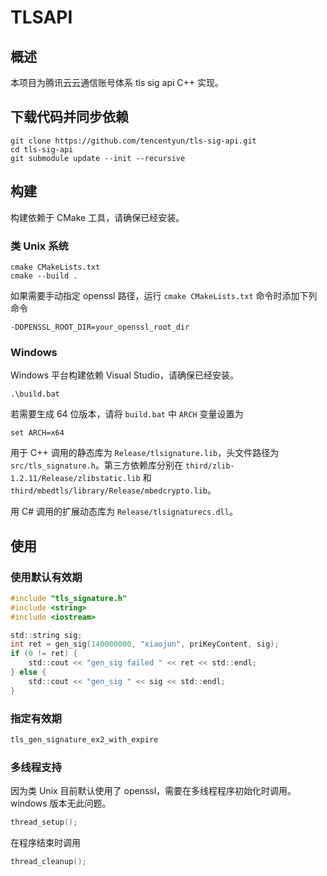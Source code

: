 # TLSAPI

## 概述
本项目为腾讯云云通信账号体系 tls sig api C++ 实现。

## 下载代码并同步依赖
```shell
git clone https://github.com/tencentyun/tls-sig-api.git
cd tls-sig-api
git submodule update --init --recursive
```

## 构建
构建依赖于 CMake 工具，请确保已经安装。

### 类 Unix 系统
```shell
cmake CMakeLists.txt
cmake --build .
```

如果需要手动指定 openssl 路径，运行 `cmake CMakeLists.txt` 命令时添加下列命令
```shell
-DOPENSSL_ROOT_DIR=your_openssl_root_dir
```

### Windows
Windows 平台构建依赖 Visual Studio，请确保已经安装。

```
.\build.bat
```

若需要生成 64 位版本，请将 `build.bat` 中 `ARCH` 变量设置为
```
set ARCH=x64
```

用于 C++ 调用的静态库为 `Release/tlsignature.lib`，头文件路径为 `src/tls_signature.h`。第三方依赖库分别在 `third/zlib-1.2.11/Release/zlibstatic.lib` 和 `third/mbedtls/library/Release/mbedcrypto.lib`。

用 C# 调用的扩展动态库为 `Release/tlsignaturecs.dll`。

## 使用

### 使用默认有效期
```C
#include "tls_signature.h"
#include <string>
#include <iostream>

std::string sig;
int ret = gen_sig(140000000, "xiaojun", priKeyContent, sig);
if (0 != ret) {
	std::cout << "gen_sig failed " << ret << std::endl;
} else {
	std::cout << "gen_sig " << sig << std::endl;
}

```

### 指定有效期
```C
tls_gen_signature_ex2_with_expire
```

### 多线程支持
因为类 Unix 目前默认使用了 openssl，需要在多线程程序初始化时调用。windows 版本无此问题。
```C
thread_setup();
```
在程序结束时调用
```C
thread_cleanup();
```

